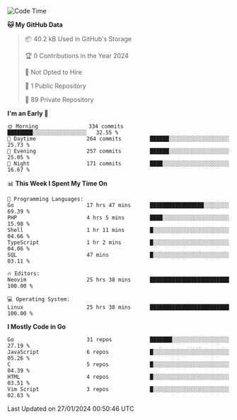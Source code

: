 
<!--START_SECTION:waka-->
![Code Time](http://img.shields.io/badge/Code%20Time-4%2C538%20hrs%2033%20mins-blue)

**🐱 My GitHub Data** 

> 📦 40.2 kB Used in GitHub's Storage 
 > 
> 🏆 0 Contributions in the Year 2024
 > 
> 🚫 Not Opted to Hire
 > 
> 📜 1 Public Repository 
 > 
> 🔑 89 Private Repository 
 > 
**I'm an Early 🐤** 

```text
🌞 Morning                334 commits         ████████░░░░░░░░░░░░░░░░░   32.55 % 
🌆 Daytime                264 commits         ██████░░░░░░░░░░░░░░░░░░░   25.73 % 
🌃 Evening                257 commits         ██████░░░░░░░░░░░░░░░░░░░   25.05 % 
🌙 Night                  171 commits         ████░░░░░░░░░░░░░░░░░░░░░   16.67 % 
```


📊 **This Week I Spent My Time On** 

```text
💬 Programming Languages: 
Go                       17 hrs 47 mins      █████████████████░░░░░░░░   69.39 % 
PHP                      4 hrs 5 mins        ████░░░░░░░░░░░░░░░░░░░░░   15.98 % 
Shell                    1 hr 11 mins        █░░░░░░░░░░░░░░░░░░░░░░░░   04.66 % 
TypeScript               1 hr 2 mins         █░░░░░░░░░░░░░░░░░░░░░░░░   04.06 % 
SQL                      47 mins             █░░░░░░░░░░░░░░░░░░░░░░░░   03.11 % 

🔥 Editors: 
Neovim                   25 hrs 38 mins      █████████████████████████   100.00 % 

💻 Operating System: 
Linux                    25 hrs 38 mins      █████████████████████████   100.00 % 
```

**I Mostly Code in Go** 

```text
Go                       31 repos            ███████░░░░░░░░░░░░░░░░░░   27.19 % 
JavaScript               6 repos             █░░░░░░░░░░░░░░░░░░░░░░░░   05.26 % 
C                        5 repos             █░░░░░░░░░░░░░░░░░░░░░░░░   04.39 % 
HTML                     4 repos             █░░░░░░░░░░░░░░░░░░░░░░░░   03.51 % 
Vim Script               3 repos             █░░░░░░░░░░░░░░░░░░░░░░░░   02.63 % 
```




 Last Updated on 27/01/2024 00:50:46 UTC
<!--END_SECTION:waka-->
